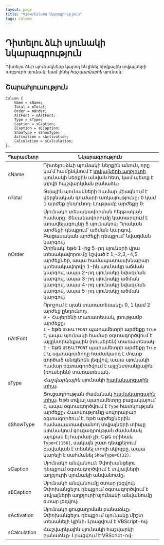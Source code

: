 ```yaml
---
layout: page
title: "View/Column նկարագրություն"
tags: Column
---
```


# Դիտելու ձևի սյունակի նկարագրություն

Դիտելու ձևի սյունակները կարող են լինել հիմքային տվյալների աղբյուրի սյունակ, կամ լինել *հաշվարկային* սյունակ։

## Շարահյուսություն

``` as4x
Column {
    Name = sName;
    Total = nTotal;
    Order = nOrder;
    AltFont = nAltFont;
    Type = sType; 
    Caption = sCaption; 
    ECaption = sECaption; 
    ShowType = sShowType;
    Activation = sActivation;
    Calculation = sCalculation;
};
```

| Պարամետր | Նկարագրություն |
|--|--|
| sName | Դիտելու ձևի սյունակի ներքին անուն, որը կա՛մ համընկնում է [տվյալների աղբյուրի](Defs/Data.html) սյունակի ներքին անվան հետ, կամ պետք է տրվի հաշվարկման բանաձև։ |
| nTotal | Թվային սյունակների համար միացնում է վերջնական գումարի առկայությունը։ 0 կամ 1 արժեք ընդունող։ Լությամբ արժեքը 0։ |
| nOrder | Սյունակի տեսակավորման հերթական համարը։ Տեսակավորումը կատարվում է առավելագույնը 5 սյունակով։ Դրական արժեքի դեպքում՝ աճման կարգով։ Բացասական արժեքի դեպքում՝ նվազման կարգով։ <br/> Օրինակ. եթե 1-ից 5-րդ սյուների վրա տեսակավորումը նշված է 1,-2,3,-4,5 արժեքներ, ապա համապատասխնաբար կտեսակավորվի 1-ին սյունակը աճման կարգով, ապա 2-րդ սյունակը նվազման կարգով, ապա 3-րդ սյունակը աճման կարգով, ապա 4-րդ սյունակը նվազման կարգով, ապա 5-րդ սյունակը աճման կարգով։ |
| nAltFont | Որոշում է սյան տառատեսակը։ 0, 1 կամ 2 արժեք ընդունող։ <br /> `0` - Հայերենի տառատեսակ, լռությամբ արժեքը։ <br /> `1` - եթե `USEALTFONT` պարամետրի արժեքը `True` է, ապա սյունակի համար օգտագործվում է այլընտրանքային (ռուսերեն) տառատեսակ։ <br /> `2` - եթե `USEALTFONT` պարամետրի արժեքը `True` է և օգտագործողը համակարգ է մուտք գործած անգլերեն լեզվով, ապա սյունակի համար օգտագործվում է այլընտրանքային (ռուսերեն) տառատեսակ։ |
| sType | *Հաշվարկային* սյունակի [համակարգային տիպ](types.md)։ |
| sShowType | Ցուցադրության ժամանակ [համակարգային տիպ](types.md)։ Եթե տվյալ պարամետրը բացակայում է, ապա օգտագործվում է `Type` հատկության արժեքը։ Հատկությունը սովորաբար օգտագործում է, եթե արժեքներին համապատասխանող տվյալների տիպը սյունակում ցուցադրության ժամանակ այդքան էլ հարմար չի։ Եթե օրինակ `Type=C(150)`, սակայն շատ դեպքերում բավական է տեսնել տողի սկիզբը, ապա կարելի է սահմանել `ShowType=C(32)`։ |
| sCaption | Սյունակի անվանում։ Չփոխանցելու դեպքում օգտագործվում է տվյալների աղբյուրի սյունակի անվանումը։ |
| sECaption | Սյունակի անվանումը օտար լեզվով։ Չփոխանցելու դեպքում օգտագործվում է տվյալների աղբյուրի սյունակի անվանումը օտար լեզվով։  |
| sActivation | Սյունակի ցուցադրման բանաձևը։ Չփոխանցելու դեպքում սյունակը միշտ տեսանելի կլինի։ Լրացվում է VBScript-ով։ |
| sCalculation | Հաշվարկային սյունակի հաշվարկի բանաձևը։ Լրացվում է VBScript-ով։ |

